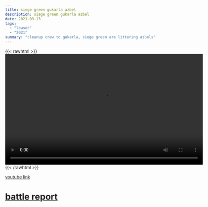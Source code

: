 ```yaml
---
title: siege green gukarla azbel
description: siege green gukarla azbel
date: 2021-03-13
tags:
  - "lowsec"
  - "2021"
summary: "cleanup crew to gukarla, siege green are littering azbels"
---
```


{{< rawhtml >}}<video width="640" height="360" controls>
<source src="https://crowdfile.net/snuffed/gukarla-sg-azbel.mp4" type="video/mp4">
Your browser does not support the video tag.</video>{{< /rawhtml >}}

[youtube link](https://www.youtube.com/watch?v=A61rilPz-3g)

# [battle report](https://br.evetools.org/related/30002102/202103130800)
